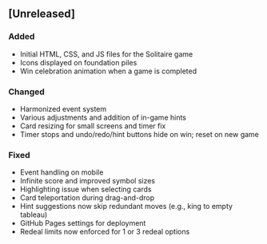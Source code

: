 ## [Unreleased]

### Added
- Initial HTML, CSS, and JS files for the Solitaire game
- Icons displayed on foundation piles
- Win celebration animation when a game is completed

### Changed
- Harmonized event system
- Various adjustments and addition of in-game hints
- Card resizing for small screens and timer fix
- Timer stops and undo/redo/hint buttons hide on win; reset on new game

### Fixed
- Event handling on mobile
- Infinite score and improved symbol sizes
- Highlighting issue when selecting cards
- Card teleportation during drag-and-drop
- Hint suggestions now skip redundant moves (e.g., king to empty tableau)
- GitHub Pages settings for deployment
- Redeal limits now enforced for 1 or 3 redeal options
